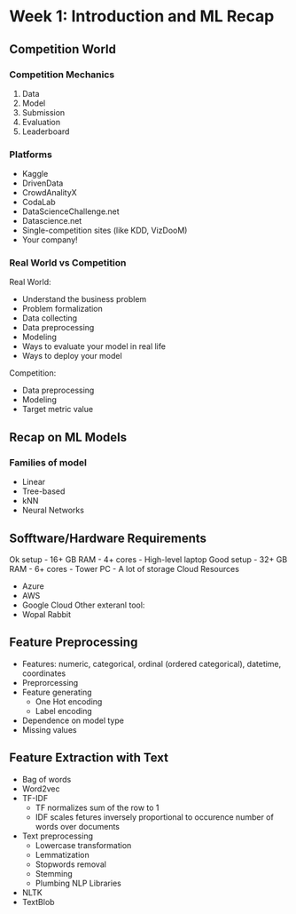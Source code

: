# Week 1: Introduction and ML Recap

## Competition World
### Competition Mechanics
1. Data
2. Model
3. Submission
4. Evaluation
5. Leaderboard

### Platforms
- Kaggle
- DrivenData
- CrowdAnalityX
- CodaLab
- DataScienceChallenge.net
- Datascience.net
- Single-competition sites (like KDD, VizDooM)
- Your company!

### Real World vs Competition
Real World:
- Understand the business problem
- Problem formalization
- Data collecting
- Data preprocessing
- Modeling
- Ways to evaluate your model in real life
- Ways to deploy your model

Competition:
- Data preprocessing
- Modeling
- Target metric value

## Recap on ML Models
### Families of model
- Linear
- Tree-based
- kNN
- Neural Networks

## Sofftware/Hardware Requirements
Ok setup
	- 16+ GB RAM
	- 4+ cores
	- High-level laptop
Good setup
	- 32+ GB RAM
	- 6+ cores
	- Tower PC
	- A lot of storage
Cloud Resources
- Azure
- AWS
- Google Cloud
Other exteranl tool:
- Wopal Rabbit

## Feature Preprocessing
- Features: numeric, categorical, ordinal (ordered categorical), datetime, coordinates
- Preprorcessing
- Feature generating
	- One Hot encoding
	- Label encoding
- Dependence on model type
- Missing values

## Feature Extraction with Text
- Bag of words
- Word2vec
- TF-IDF
	- TF normalizes sum of the row to 1
	- IDF scales fetures inversely proportional to occurence number of words over documents
- Text preprocessing
	- Lowercase transformation
	- Lemmatization
	- Stopwords removal
	- Stemming
	- Plumbing
NLP Libraries
- NLTK
- TextBlob